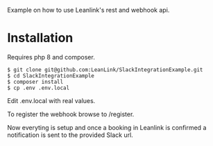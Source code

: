Example on how to use Leanlink's rest and webhook api.

# Installation
Requires php 8 and composer.

```
$ git clone git@github.com:LeanLink/SlackIntegrationExample.git
$ cd SlackIntegrationExample
$ composer install
$ cp .env .env.local
```

Edit .env.local with real values. 

To register the webhook browse to /register. 

Now everyting is setup and once a booking in Leanlink is confirmed a notification is sent to the provided Slack url.
